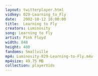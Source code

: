 ```yaml
---
layout: twitterplayer.html
vidkey: 029-Learning_to_Fly
date:   2002-10-12 10:00:00
title:  Learning to Fly
creators: Luminosity
song: Learning to Fly
artist: Pink Floyd
width: 848
height: 480
fandoms: Smallville
mp4: Luminosity-029-Learning-to-Fly.m4v
mp4size: 49.75 MB
collection: playerVids
---
```


  <div>
  
  </div>
  
